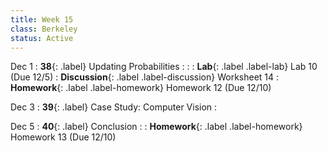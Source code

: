 ```yaml
---
title: Week 15
class: Berkeley
status: Active
---
```


Dec 1
: **38**{: .label} Updating Probabilities
    : <!--{{site.links.lec.slides.slide38}} {{site.links.lec.demo.demo38}}-->
: <!--_Reading:_ -->
: **Lab**{: .label .label-lab} Lab 10<!--{{site.links.lab.lab10}}--> (Due 12/5)
: **Discussion**{: .label .label-discussion} Worksheet 14<!--{{site.links.wksht.wksht14}}-->
: **Homework**{: .label .label-homework} Homework 12<!--{{site.links.hw.hw12}}--> (Due 12/10)

Dec 3
: **39**{: .label} Case Study: Computer Vision
    : <!--{{site.links.lec.slides.slide39}} {{site.links.lec.demo.demo39}}-->

Dec 5
: **40**{: .label} Conclusion
  : <!--{{site.links.lec.slides.slide40}} {{site.links.lec.demo.demo40}}-->
: **Homework**{: .label .label-homework} Homework 13<!--{{site.links.hw.hw12}}--> (Due 12/10)